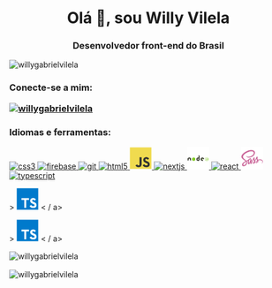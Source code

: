 <h1 align = "center"> Olá 👋, sou Willy Vilela </h1>
<h3 align = "center"> Desenvolvedor front-end do Brasil </h3>

<p align = "left"> <img src = "https://komarev.com/ghpvc/?username=willygabrielvilela&label=Profile%20views&color=0e75b6&style=flat" alt = "willygabrielvilela" /> </p>

<h3 align = "left"> Conecte-se a mim: </ h3>
<p align = "left">
<a href="https://linkedin.com/in/willygabrielvilela" target="blank"> <img align = "center" src = "https: //raw.githubusercontent .com / rahuldkjain / github-profile-readme-generator / master / src / images / icons / Social / linked-in-alt.svg "alt =" willygabrielvilela "height =" 30 "width = "40" /> </a>
</p>

<h3 align = "left"> Idiomas e ferramentas: </h3>
<p align = "left"> <a href="https://www.w3schools.com/css/" target="_blank"> <img src = "https://raw.githubusercontent.com/devicons/devicon /master/icons/css3/css3-original-wordmark.svg "alt =" css3 "width =" 40 "height =" 40 "/> </a> <a href =" https://firebase.google.com / "target =" _ blank "> <img src =" https://www.vectorlogo.zone/logos/firebase/firebase-icon.svg "alt =" firebase "width =" 40 "height =" 40 "/> </a> <a href="https://git-scm.com/" target="_blank"> <img src = "https://www.vectorlogo.zone/logos/git-scm/git-scm -icon.svg "alt =" git "largura =" 40 "height = "40" /> </a> <a href="https://www.w3.org/html/" target="_blank"> <img src = "https://raw.githubusercontent.com/ devicons / devicon / master / icons / html5 / html5-original-wordmark.svg "alt =" html5 "width =" 40 "height =" 40 "/> </a> <a href =" https: // desenvolvedor. mozilla.org/en-US/docs/Web/JavaScript "target =" _ blank "> <img src =" https://raw.githubusercontent.com/devicons/devicon/master/icons/javascript/javascript-original.svg "alt =" javascript "width =" 40 "height =" 40 "/> </a> <a href="https://nextjs.org/" target="_blank"> <img src =" https: / / cdn.worldvectorlogo.com/logos/nextjs-3.svg "alt =" nextjs "width =" 40 "height =" 40 "/> </a> <a href =" https://nodejs.org "target =" _ em branco "> <img src =" https://raw.githubusercontent.com/devicons/devicon/master/icons/nodejs/nodejs-original-wordmark.svg "alt =" nodejs "width =" 40 "height =" 40 " /> </a> <a href="https://reactjs.org/" target="_blank"> <img src = "https://raw.githubusercontent.com/devicons/devicon/master/icons/react /react-original-wordmark.svg "alt =" react "width =" 40 "height =" 40 "/> </a> <a href =" https://sass-lang.com "target =" _ blank " ><img src = "https://raw.githubusercontent.com/devicons/devicon/master/icons/sass/sass-original.svg" alt = "sass" width = "40" height = "40" /> </ a> <a href="https://www.typescriptlang.org/" target="_blank"> <img src = "https://raw.githubusercontent.com/devicons/devicon/master/icons/typescript/typescript -original.svg "alt =" typescript "largura =" 40 "height =" 40 "/> </a> </p>> <img src = "https://raw.githubusercontent.com/devicons/devicon/master/icons/typescript/typescript-original.svg" alt = "typescript" width = "40" height = "40" /> < / a> </p>> <img src = "https://raw.githubusercontent.com/devicons/devicon/master/icons/typescript/typescript-original.svg" alt = "typescript" width = "40" height = "40" /> < / a> </p>

<p> <img align = "center" src = "https://github-readme-stats.vercel.app/api/top-langs?username=willygabrielvilela&show_icons=true&locale=en&layout=compact" alt = "willygabrielvilela" /> </p>

<p> <img align = "center" src = "https://github-readme-streak-stats.herokuapp.com/?user=willygabrielvilela&" alt = "willygabrielvilela" /> </p>

